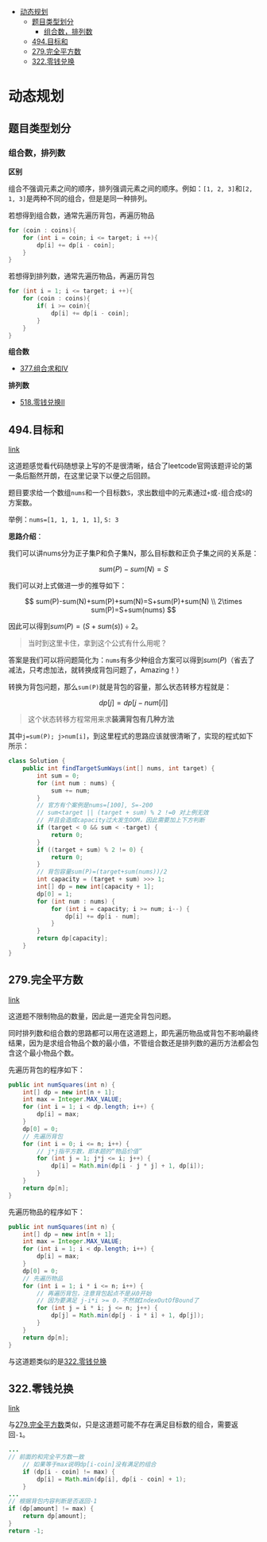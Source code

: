 - [动态规划](#动态规划)
  - [题目类型划分](#题目类型划分)
    - [组合数，排列数](#组合数排列数)
  - [494.目标和](#494目标和)
  - [279.完全平方数](#279完全平方数)
  - [322.零钱兑换](#322零钱兑换)

# 动态规划

## 题目类型划分

### 组合数，排列数

**区别**

组合不强调元素之间的顺序，排列强调元素之间的顺序。例如：`[1, 2, 3]`和`[2, 1, 3]`是两种不同的组合，但是是同一种排列。

若想得到组合数，通常先遍历背包，再遍历物品

```java
for (coin : coins){
    for (int i = coin; i <= target; i ++){
        dp[i] += dp[i - coin];
    }
}
```

若想得到排列数，通常先遍历物品，再遍历背包

```java
for (int i = 1; i <= target; i ++){
    for (coin : coins){
        if( i >= coin){
            dp[i] += dp[i - coin];
        }
    }
}
```

**组合数**

- [377.组合求和IV](https://leetcode.cn/problems/combination-sum-iv/)

**排列数**

- [518.零钱兑换II](https://leetcode.cn/problems/coin-change-ii/)

## 494.目标和

[link](https://leetcode.cn/problems/target-sum/)

这道题感觉看代码随想录上写的不是很清晰，结合了leetcode官网该题评论的第一条后豁然开朗，在这里记录下以便之后回顾。

题目要求给一个数组`nums`和一个目标数`S`，求出数组中的元素通过`+`或`-`组合成`S`的方案数。

举例：`nums=[1, 1, 1, 1, 1]`, `S: 3`

**思路介绍**：

我们可以讲nums分为正子集P和负子集N，那么目标数和正负子集之间的关系是：

$$
sum(P)-sum(N)=S
$$

我们可以对上式做进一步的推导如下：

$$
sum(P)-sum(N)+sum(P)+sum(N)=S+sum(P)+sum(N) \\
2\times sum(P)=S+sum(nums)
$$

因此可以得到$sum(P)=(S+sum(s))\div2$。

> 当时到这里卡住，拿到这个公式有什么用呢？

答案是我们可以将问题简化为：`nums`有多少种组合方案可以得到$sum(P)$（省去了减法，只考虑加法，就转换成背包问题了，Amazing！）

转换为背包问题，那么`sum(P)`就是背包的容量，那么状态转移方程就是：

$$
dp[j]=dp[j-num[i]]
$$
> 这个状态转移方程常用来求**装满背包有几种方法**

其中`j=sum(P); j>num[i]`，到这里程式的思路应该就很清晰了，实现的程式如下所示：

```java
class Solution {
    public int findTargetSumWays(int[] nums, int target) {
        int sum = 0;
        for (int num : nums) {
            sum += num;
        }
        // 官方有个案例是nums=[100], S=-200
        // sum<target || (target + sum) % 2 !=0 对上例无效
        // 并且会造成capacity过大发生OOM，因此需要加上下方判断
        if (target < 0 && sum < -target) {
            return 0;
        }
        if ((target + sum) % 2 != 0) {
            return 0;
        }
        // 背包容量sum(P)=(target+sum(nums))/2
        int capacity = (target + sum) >>> 1;
        int[] dp = new int[capacity + 1];
        dp[0] = 1;
        for (int num : nums) {
            for (int i = capacity; i >= num; i--) {
                dp[i] += dp[i - num];
            }
        }
        return dp[capacity];
    }
}
```

## 279.完全平方数

[link](https://leetcode-cn.com/problems/perfect-squares/)

这道题不限制物品的数量，因此是一道完全背包问题。

同时排列数和组合数的思路都可以用在这道题上，即先遍历物品或背包不影响最终结果，因为是求组合物品个数的最小值，不管组合数还是排列数的遍历方法都会包含这个最小物品个数。

先遍历背包的程序如下：

```java
public int numSquares(int n) {
    int[] dp = new int[n + 1];
    int max = Integer.MAX_VALUE;
    for (int i = 1; i < dp.length; i++) {
        dp[i] = max;
    }
    dp[0] = 0;
    // 先遍历背包
    for (int i = 0; i <= n; i++) {
        // j*j指平方数，即本题的“物品价值”
        for (int j = 1; j*j <= i; j++) {
            dp[i] = Math.min(dp[i - j * j] + 1, dp[i]);
        }
    }
    return dp[n];
}
```

先遍历物品的程序如下：

```java
public int numSquares(int n) {
    int[] dp = new int[n + 1];
    int max = Integer.MAX_VALUE;
    for (int i = 1; i < dp.length; i++) {
        dp[i] = max;
    }
    dp[0] = 0;
    // 先遍历物品
    for (int i = 1; i * i <= n; i++) {
        // 再遍历背包，注意背包起点不是从0开始
        // 因为要满足 j-i*i >= 0，不然就IndexOutOfBound了
        for (int j = i * i; j <= n; j++) {
            dp[j] = Math.min(dp[j - i * i] + 1, dp[j]);
        }
    }
    return dp[n];
}
```

与这道题类似的是[322.零钱兑换](https://leetcode-cn.com/problems/coin-change/)

## 322.零钱兑换

[link](https://leetcode-cn.com/problems/coin-change/)

与[279.完全平方数](https://leetcode-cn.com/problems/perfect-squares/)类似，只是这道题可能不存在满足目标数的组合，需要返回`-1`。

```java
...
// 前面的和完全平方数一致
    // 如果等于max说明dp[i-coin]没有满足的组合
    if (dp[i - coin] != max) {
        dp[i] = Math.min(dp[i], dp[i - coin] + 1);
    }
...
// 根据背包内容判断是否返回-1
if (dp[amount] != max) {
    return dp[amount];
}
return -1;
```

